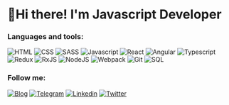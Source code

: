 # 👋Hi there! I'm Javascript Developer

### Languages and tools:

![HTML](https://img.shields.io/badge/HTML-eb702f) ![CSS](https://img.shields.io/badge/CSS-254bdd) ![SASS](https://img.shields.io/badge/SASS-c76494) ![Javascript](https://img.shields.io/badge/Javascript-efd81d) ![React](https://img.shields.io/badge/React-61dafb) ![Angular](https://img.shields.io/badge/Angular-red) ![Typescript](https://img.shields.io/badge/Typescript-3178c6) ![Redux](https://img.shields.io/badge/Redux-764abc) ![RxJS](https://img.shields.io/badge/RxJS-dc0090) ![NodeJS](https://img.shields.io/badge/NodeJS-8cc84b) ![Webpack](https://img.shields.io/badge/Webpack-8ed6fb) ![Git](https://img.shields.io/badge/Git-f05030) ![SQL](https://img.shields.io/badge/SQL-ffb200)

### Follow me:

[![Blog](https://img.shields.io/badge/Blog-b8b8b8)](https://teletype.in/@grchff) [![Telegram](https://img.shields.io/badge/Telegram-259bd8)](https://t.me/grchff) [![Linkedin](https://img.shields.io/badge/Linkedin-2764ac)](https://www.linkedin.com/in/grchff/) [![Twitter](https://img.shields.io/badge/Twitter-1da1f2)](https://twitter.com/grchffdev)
